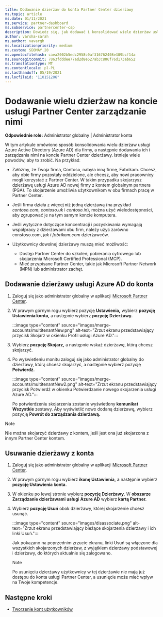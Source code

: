 ```yaml
---
title: Dodawanie dzierżaw do konta Partner Center dzierżawy
ms.topic: article
ms.date: 01/11/2021
ms.service: partner-dashboard
ms.subservice: partnercenter-csp
description: Dowiedz się, jak dodawać i konsolidować wiele dzierżaw usługi Azure AD Partner Center konta usługi Azure AD oraz jak nimi zarządzać, i dowiedz się, dlaczego warto to zrobić.
author: varsha-sarah
ms.author: vavargh
ms.localizationpriority: medium
ms.custom: SEOMAY.20
ms.openlocfilehash: caea2002b5edc2958c0af316762408e309bcf14a
ms.sourcegitcommit: 7063fdddee77ad2d8e627ab3c806f76d173ab652
ms.translationtype: MT
ms.contentlocale: pl-PL
ms.lasthandoff: 05/19/2021
ms.locfileid: "110151206"
---
```

# <a name="add-and-manage-multiple-tenants-in-your-partner-center-account"></a>Dodawanie wielu dzierżaw na koncie usługi Partner Center zarządzanie nimi


**Odpowiednie role:** Administrator globalny | Administrator konta

W tym artykule omówiono sposób konsolidowania wielu dzierżaw usługi Azure Active Directory (Azure AD) dla firmy, a następnie dodawania ich i zarządzania nimi na koncie Partner Center dzierżawy. Istnieje wiele powodów, aby to zrobić. Na przykład:

- Załóżmy, że Twoja firma, Contoso, nabyła inną firmę, Fabrikam. Chcesz, aby obie firmy pozostały oddzielone, ale chcesz, aby nowi pracownicy mogli korzystać z Partner Center. W takim przypadku skojarzysz dzierżawę usługi Azure AD nowej firmy z kontem globalnym partnera (PGA). To skojarzenie umożliwia użytkownikom w obu firmach pracę w Partner Center.

- Jeśli firma działa z więcej niż jedną dzierżawą (na przykład *contoso.com*, *contoso.uk* i *contoso.in*), można użyć wielodostępności, aby zgrupować je na tym samym koncie komputera.

- Jeśli wytyczne dotyczące koncentracji i pozyskiwania wymagają współpracy z dzierżawami  obu firm, należy użyć zarówno constoso.com, *jak i fabrikam.com* dzierżawców.

- Użytkownicy dowolnej dzierżawy muszą mieć możliwość:
    * Dostęp Partner Center do szkoleń, pobierania cyfrowego lub skojarzenia Microsoft Certified Professional (MCP).
    * Mieć przypisane Partner Center, takie jak Microsoft Partner Network (MPN) lub administrator zachęt.

## <a name="add-an-azure-ad-tenant-to-your-account"></a>Dodawanie dzierżawy usługi Azure AD do konta

1. Zaloguj się jako administrator globalny w aplikacji [Microsoft Partner Center](https://partner.microsoft.com/dashboard).

1. W prawym górnym rogu wybierz pozycję **Ustawienia,** wybierz **pozycję Ustawienia konta,** a następnie wybierz **pozycję Dzierżawy.**
 
   :::image type="content" source="images/merge-accounts/multitenantNew.png" alt-text="Zrzut ekranu przedstawiający przycisk Skojarz w okienku Profil usługi Azure AD."::: 

1. Wybierz **pozycję Skojarz,** a następnie wskaż dzierżawę, którą chcesz skojarzyć.

1. Po wyświetleniu monitu zaloguj się jako administrator globalny do dzierżawy, którą chcesz skojarzyć, a następnie wybierz pozycję **Potwierdź.** 

   :::image type="content" source="images/merge-accounts/multitenantNew2.png" alt-text="Zrzut ekranu przedstawiający przycisk Potwierdź w okienku Potwierdzanie nowego skojarzenia usługi Azure AD."::: 

   Po potwierdzeniu skojarzenia zostanie wyświetlony **komunikat Wszystkie** zestawy. Aby wyświetlić nowo dodaną dzierżawę, wybierz pozycję **Powrót do zarządzania dzierżawą.** 
 
>[!NOTE]
>Nie można skojarzyć dzierżawy z kontem, jeśli jest ona już skojarzona z innym Partner Center kontem.


## <a name="remove-a-tenant-from-your-account"></a>Usuwanie dzierżawy z konta
 
1. Zaloguj się jako administrator globalny w aplikacji [Microsoft Partner Center](https://partner.microsoft.com/dashboard).

1. W prawym górnym rogu wybierz **ikonę Ustawienia,** a następnie wybierz **pozycję Ustawienia konta.**

1. W okienku po lewej stronie wybierz **pozycję Dzierżawy.** W **obszarze Zarządzanie dzierżawami usługi Azure AD** wybierz **kartę Partner.**
 
1. Wybierz **pozycję Usuń** obok dzierżawy, której skojarzenie chcesz usunąć.

   :::image type="content" source="images/disassociate.png" alt-text="Zrzut ekranu przedstawiający bieżące skojarzenia dzierżawy i ich linki Usuń.":::

   Jak pokazano na poprzednim  zrzucie ekranu, linki Usuń są włączone dla wszystkich skojarzonych dzierżaw, z wyjątkiem dzierżawy podstawowej i dzierżawy, do których aktualnie się zalogowano. 

   > [!NOTE]   
   > Po usunięciu dzierżawy użytkownicy w tej dzierżawie nie mają już dostępu do konta usługi Partner Center, a usunięcie może mieć wpływ na Twoje kompetencje. 

## <a name="next-steps"></a>Następne kroki

- [Tworzenie kont użytkowników](create-user-accounts-and-set-permissions.md)






